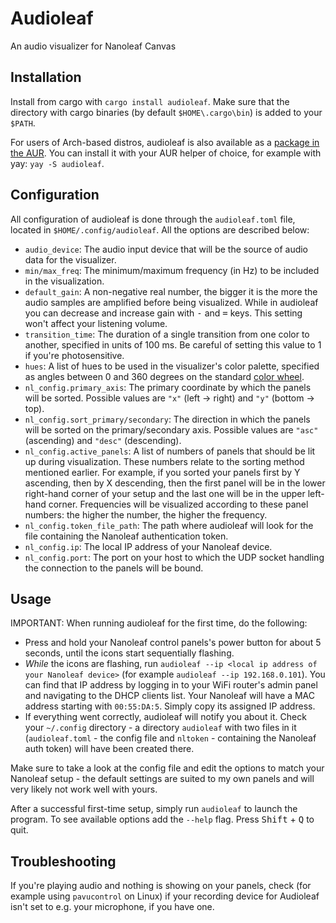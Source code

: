 # Audioleaf

An audio visualizer for Nanoleaf Canvas

## Installation

Install from cargo with `cargo install audioleaf`. Make sure that the directory with cargo binaries (by default `$HOME\.cargo\bin`) is added to your `$PATH`.

For users of Arch-based distros, audioleaf is also available as a [package in the AUR](https://aur.archlinux.org/packages/audioleaf). You can install it with your AUR helper of choice, for example with yay: `yay -S audioleaf`.

## Configuration
All configuration of audioleaf is done through the `audioleaf.toml` file, located in `$HOME/.config/audioleaf`. All the options are described below:

* `audio_device`: The audio input device that will be the source of audio data for the visualizer.
* `min/max_freq`: The minimum/maximum frequency (in Hz) to be included in the visualization.
* `default_gain`: A non-negative real number, the bigger it is the more the audio samples are amplified before being visualized. While in audioleaf you can decrease and increase gain with <kbd>-</kbd> and <kbd>=</kbd> keys. This setting won't affect your listening volume.
* `transition_time`: The duration of a single transition from one color to another, specified in units of 100 ms. Be careful of setting this value to 1 if you're photosensitive.
* `hues`: A list of hues to be used in the visualizer's color palette, specified as angles between 0 and 360 degrees on the standard [color wheel](https://developer.mozilla.org/en-US/blog/learn-css-hues-colors-hsl/color-wheel.svg).
* `nl_config.primary_axis`: The primary coordinate by which the panels will be sorted. Possible values are `"x"` (left → right) and `"y"` (bottom → top).
* `nl_config.sort_primary/secondary`: The direction in which the panels will be sorted on the primary/secondary axis. Possible values are `"asc"` (ascending) and `"desc"` (descending).
* `nl_config.active_panels`: A list of numbers of panels that should be lit up during visualization. These numbers relate to the sorting method mentioned earlier. For example, if you sorted your panels first by Y ascending, then by X descending, then the first panel will be in the lower right-hand corner of your setup and the last one will be in the upper left-hand corner. Frequencies will be visualized according to these panel numbers: the higher the number, the higher the frequency.
* `nl_config.token_file_path`: The path where audioleaf will look for the file containing the Nanoleaf authentication token.
* `nl_config.ip`: The local IP address of your Nanoleaf device.
* `nl_config.port`: The port on your host to which the UDP socket handling the connection to the panels will be bound.

## Usage

>
IMPORTANT: When running audioleaf for the first time, do the following:
* Press and hold your Nanoleaf control panels's power button for about 5 seconds, until the icons start sequentially flashing.
* *While* the icons are flashing, run `audioleaf --ip <local ip address of your Nanoleaf device>` (for example `audioleaf --ip 192.168.0.101`). You can find that IP address by logging in to your WiFi router's admin panel and navigating to the DHCP clients list. Your Nanoleaf will have a MAC address starting with `00:55:DA:5`. Simply copy its assigned IP address.
* If everything went correctly, audioleaf will notify you about it. Check your `~/.config` directory - a directory `audioleaf` with two files in it (`audioleaf.toml` - the config file and `nltoken` - containing the Nanoleaf auth token) will have been created there. 

Make sure to take a look at the config file and edit the options to match your Nanoleaf setup - the default settings are suited to my own panels and will very likely not work well with yours.

After a successful first-time setup, simply run `audioleaf` to launch the program. To see available options add the `--help` flag. Press <kbd>Shift</kbd> + <kbd>Q</kbd> to quit.

## Troubleshooting

If you're playing audio and nothing is showing on your panels, check (for example using `pavucontrol` on Linux) if your recording device for Audioleaf isn't set to e.g. your microphone, if you have one. 
